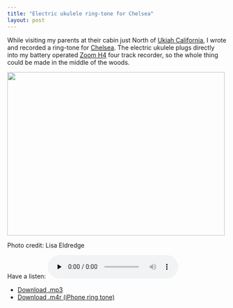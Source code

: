 ```yaml
---
title: "Electric ukulele ring-tone for Chelsea"
layout: post
---
```


While visiting my parents at their cabin just North of <a href="http://en.wikipedia.org/wiki/Ukiah,_California">Ukiah California</a>, I wrote and recorded a ring-tone for <a href="http://www.chelseahollow.com">Chelsea</a>. The electric ukulele plugs directly into my battery operated <a href="http://blog.classicalcode.com/2009/05/in-dixie-land-where-i-was-born/">Zoom H4</a> four track recorder, so the whole thing could be made in the middle of the woods.

<a href="http://jordaneldredge.com/uploads/2010/09/PICT0483.jpg"><img src="http://jordaneldredge.com/uploads/2010/09/PICT0483-500x375.jpg" alt="" title="Reeves Canyon" width="500" height="375" class="alignnone size-large wp-image-869" /></a>

Photo credit: Lisa Eldredge

Have a listen: <audio id="wp_mep_13" src="http://jordaneldredge.com/uploads/2010/09/Forest-Dreams-of-Chelsea.mp3" type="audio/mp3"    controls="controls" preload="none"  > </audio>

- <a href='http://jordaneldredge.com/uploads/2010/09/Forest-Dreams-of-Chelsea.mp3'>Download .mp3</a>
- <a href='http://jordaneldredge.com/uploads/2010/09/Forest-Dreams-of-Chelsea.m4r'>Download .m4r (iPhone ring tone)</a>
